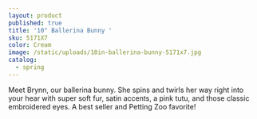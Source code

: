 ```yaml
---
layout: product
published: true
title: '10" Ballerina Bunny '
sku: 5171X7
color: Cream
image: /static/uploads/10in-ballerina-bunny-5171x7.jpg
catalog:
  - spring
---
```

Meet Brynn, our ballerina bunny. She spins and twirls her way right into your hear with super soft fur, satin accents, a pink tutu, and those classic embroidered eyes. A best seller and Petting Zoo favorite!
